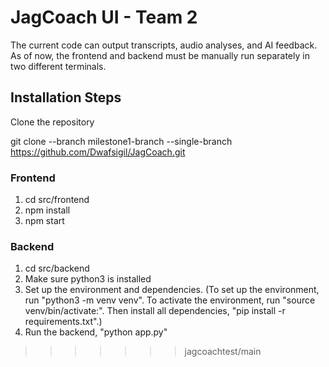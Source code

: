 #  JagCoach UI - Team 2

The current code can output transcripts, audio analyses, and AI feedback. As of now, the frontend and backend must be manually run separately in two different terminals.

## Installation Steps

Clone the repository 

git clone --branch milestone1-branch --single-branch https://github.com/Dwafsigil/JagCoach.git


### Frontend 

1. cd src/frontend
2. npm install
3. npm start

### Backend 

1. cd src/backend
2. Make sure python3 is installed 
3. Set up the environment and dependencies. (To set up the environment, run "python3 -m venv venv". To activate the environment, run "source venv/bin/activate:". Then install all dependencies, "pip install -r requirements.txt".)
4. Run the backend, "python app.py"
>>>>>>> jagcoachtest/main
